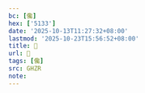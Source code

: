 ```yaml
---
bc: [儳]
hex: ['5133']
date: '2025-10-13T11:27:32+08:00'
lastmod: '2025-10-23T15:56:52+08:00'
title: 󰘕
url: 󰘕
tags: [儳]
src: GHZR
note:
---
```

